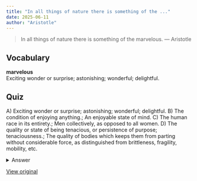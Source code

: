 ```yaml
---
title: "In all things of nature there is something of the ..."
date: 2025-06-11
author: "Aristotle"
---
```


> In all things of nature there is something of the marvelous.
> — Aristotle

## Vocabulary
**marvelous**  
Exciting wonder or surprise; astonishing; wonderful; delightful.

## Quiz
A) Exciting wonder or surprise; astonishing; wonderful; delightful.
B) The condition of enjoying anything.; An enjoyable state of mind.
C) The human race in its entirety.; Men collectively, as opposed to all women.
D) The quality or state of being tenacious, or persistence of purpose; tenaciousness.; The quality of bodies which keeps them from parting without considerable force, as distinguished from brittleness, fragility, mobility, etc.

<details>
<summary>Answer</summary>
A) Exciting wonder or surprise; astonishing; wonderful; delightful.
</details>

[View original](https://t.me/c/2696929880/308)
